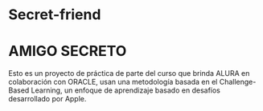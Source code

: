# Secret-friend
<h1>AMIGO SECRETO</h1>

<p>Esto es un proyecto de práctica de parte del curso que brinda ALURA en colaboración con ORACLE, usan una metodología basada en el Challenge-Based Learning, un enfoque de aprendizaje basado en desafíos desarrollado por Apple.</p>
